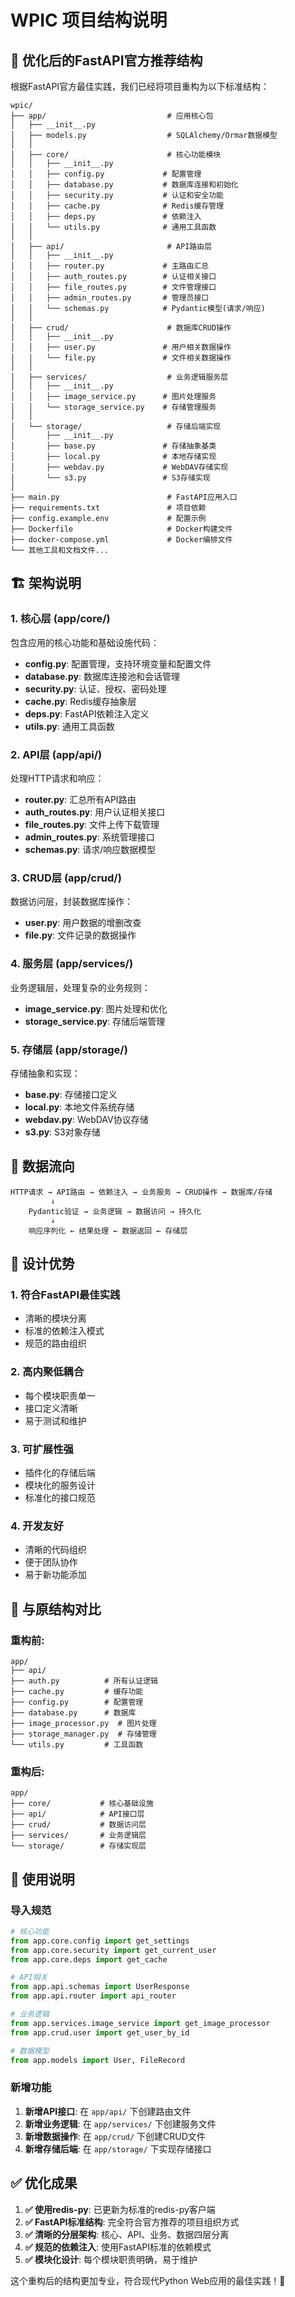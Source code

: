 # WPIC 项目结构说明

## 📁 优化后的FastAPI官方推荐结构

根据FastAPI官方最佳实践，我们已经将项目重构为以下标准结构：

```
wpic/
├── app/                           # 应用核心包
│   ├── __init__.py               
│   ├── models.py                  # SQLAlchemy/Ormar数据模型
│   │
│   ├── core/                      # 核心功能模块
│   │   ├── __init__.py           
│   │   ├── config.py             # 配置管理
│   │   ├── database.py           # 数据库连接和初始化
│   │   ├── security.py           # 认证和安全功能
│   │   ├── cache.py              # Redis缓存管理
│   │   ├── deps.py               # 依赖注入
│   │   └── utils.py              # 通用工具函数
│   │
│   ├── api/                       # API路由层
│   │   ├── __init__.py           
│   │   ├── router.py             # 主路由汇总
│   │   ├── auth_routes.py        # 认证相关接口
│   │   ├── file_routes.py        # 文件管理接口
│   │   ├── admin_routes.py       # 管理员接口
│   │   └── schemas.py            # Pydantic模型(请求/响应)
│   │
│   ├── crud/                      # 数据库CRUD操作
│   │   ├── __init__.py           
│   │   ├── user.py               # 用户相关数据操作
│   │   └── file.py               # 文件相关数据操作
│   │
│   ├── services/                  # 业务逻辑服务层
│   │   ├── __init__.py           
│   │   ├── image_service.py      # 图片处理服务
│   │   └── storage_service.py    # 存储管理服务
│   │
│   └── storage/                   # 存储后端实现
│       ├── __init__.py           
│       ├── base.py               # 存储抽象基类
│       ├── local.py              # 本地存储实现
│       ├── webdav.py             # WebDAV存储实现
│       └── s3.py                 # S3存储实现
│
├── main.py                        # FastAPI应用入口
├── requirements.txt               # 项目依赖
├── config.example.env             # 配置示例
├── Dockerfile                     # Docker构建文件
├── docker-compose.yml             # Docker编排文件
└── 其他工具和文档文件...
```

## 🏗️ 架构说明

### 1. **核心层 (app/core/)**
包含应用的核心功能和基础设施代码：

- **config.py**: 配置管理，支持环境变量和配置文件
- **database.py**: 数据库连接池和会话管理
- **security.py**: 认证、授权、密码处理
- **cache.py**: Redis缓存抽象层
- **deps.py**: FastAPI依赖注入定义
- **utils.py**: 通用工具函数

### 2. **API层 (app/api/)**
处理HTTP请求和响应：

- **router.py**: 汇总所有API路由
- **auth_routes.py**: 用户认证相关接口
- **file_routes.py**: 文件上传下载管理
- **admin_routes.py**: 系统管理接口
- **schemas.py**: 请求/响应数据模型

### 3. **CRUD层 (app/crud/)**
数据访问层，封装数据库操作：

- **user.py**: 用户数据的增删改查
- **file.py**: 文件记录的数据操作

### 4. **服务层 (app/services/)**
业务逻辑层，处理复杂的业务规则：

- **image_service.py**: 图片处理和优化
- **storage_service.py**: 存储后端管理

### 5. **存储层 (app/storage/)**
存储抽象和实现：

- **base.py**: 存储接口定义
- **local.py**: 本地文件系统存储
- **webdav.py**: WebDAV协议存储
- **s3.py**: S3对象存储

## 🔄 数据流向

```
HTTP请求 → API路由 → 依赖注入 → 业务服务 → CRUD操作 → 数据库/存储
         ↓
    Pydantic验证 → 业务逻辑 → 数据访问 → 持久化
         ↓
    响应序列化 ← 结果处理 ← 数据返回 ← 存储层
```

## 🌟 设计优势

### 1. **符合FastAPI最佳实践**
- 清晰的模块分离
- 标准的依赖注入模式
- 规范的路由组织

### 2. **高内聚低耦合**
- 每个模块职责单一
- 接口定义清晰
- 易于测试和维护

### 3. **可扩展性强**
- 插件化的存储后端
- 模块化的服务设计
- 标准化的接口规范

### 4. **开发友好**
- 清晰的代码组织
- 便于团队协作
- 易于新功能添加

## 📝 与原结构对比

### 重构前:
```
app/
├── api/
├── auth.py          # 所有认证逻辑
├── cache.py         # 缓存功能
├── config.py        # 配置管理
├── database.py      # 数据库
├── image_processor.py  # 图片处理
├── storage_manager.py  # 存储管理
└── utils.py         # 工具函数
```

### 重构后:
```
app/
├── core/           # 核心基础设施
├── api/            # API接口层
├── crud/           # 数据访问层
├── services/       # 业务逻辑层
└── storage/        # 存储实现层
```

## 🚀 使用说明

### 导入规范
```python
# 核心功能
from app.core.config import get_settings
from app.core.security import get_current_user
from app.core.deps import get_cache

# API相关
from app.api.schemas import UserResponse
from app.api.router import api_router

# 业务逻辑
from app.services.image_service import get_image_processor
from app.crud.user import get_user_by_id

# 数据模型
from app.models import User, FileRecord
```

### 新增功能
1. **新增API接口**: 在 `app/api/` 下创建路由文件
2. **新增业务逻辑**: 在 `app/services/` 下创建服务文件
3. **新增数据操作**: 在 `app/crud/` 下创建CRUD文件
4. **新增存储后端**: 在 `app/storage/` 下实现存储接口

## ✅ 优化成果

1. **✅ 使用redis-py**: 已更新为标准的redis-py客户端
2. **✅ FastAPI标准结构**: 完全符合官方推荐的项目组织方式
3. **✅ 清晰的分层架构**: 核心、API、业务、数据四层分离
4. **✅ 规范的依赖注入**: 使用FastAPI标准的依赖模式
5. **✅ 模块化设计**: 每个模块职责明确，易于维护

这个重构后的结构更加专业，符合现代Python Web应用的最佳实践！🎉
